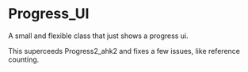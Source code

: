 # Progress_UI
A small and flexible class that just shows a progress ui.

This superceeds Progress2_ahk2 and fixes a few issues, like reference counting.